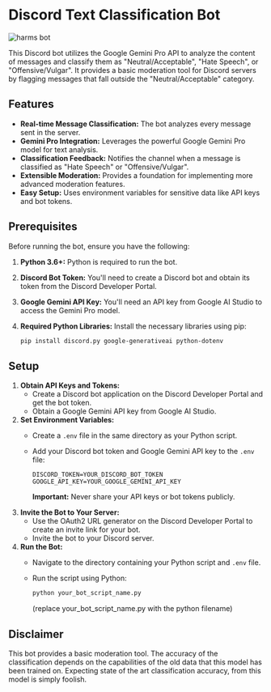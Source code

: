 # Discord Text Classification Bot 
![harms bot](https://github.com/user-attachments/assets/2e82487e-b933-476f-b0d5-b5dca1916f89)

This Discord bot utilizes the Google Gemini Pro API to analyze the content of messages and classify them as "Neutral/Acceptable", "Hate Speech", or "Offensive/Vulgar". It provides a basic moderation tool for Discord servers by flagging messages that fall outside the "Neutral/Acceptable" category.

## Features

* **Real-time Message Classification:** The bot analyzes every message sent in the server.
* **Gemini Pro Integration:** Leverages the powerful Google Gemini Pro model for text analysis.
* **Classification Feedback:** Notifies the channel when a message is classified as "Hate Speech" or "Offensive/Vulgar".
* **Extensible Moderation:** Provides a foundation for implementing more advanced moderation features.
* **Easy Setup:** Uses environment variables for sensitive data like API keys and bot tokens.

## Prerequisites

Before running the bot, ensure you have the following:

1.  **Python 3.6+:** Python is required to run the bot.
2.  **Discord Bot Token:** You'll need to create a Discord bot and obtain its token from the Discord Developer Portal.
3.  **Google Gemini API Key:** You'll need an API key from Google AI Studio to access the Gemini Pro model.
4.  **Required Python Libraries:** Install the necessary libraries using pip:

    ```bash
    pip install discord.py google-generativeai python-dotenv
    ```

## Setup

1.  **Obtain API Keys and Tokens:**
    * Create a Discord bot application on the Discord Developer Portal and get the bot token.
    * Obtain a Google Gemini API key from Google AI Studio.
2.  **Set Environment Variables:**
    * Create a `.env` file in the same directory as your Python script.
    * Add your Discord bot token and Google Gemini API key to the `.env` file:

        ```
        DISCORD_TOKEN=YOUR_DISCORD_BOT_TOKEN
        GOOGLE_API_KEY=YOUR_GOOGLE_GEMINI_API_KEY
        ```

        **Important:** Never share your API keys or bot tokens publicly.
3.  **Invite the Bot to Your Server:**
    * Use the OAuth2 URL generator on the Discord Developer Portal to create an invite link for your bot.
    * Invite the bot to your Discord server.
4.  **Run the Bot:**
    * Navigate to the directory containing your Python script and `.env` file.
    * Run the script using Python:

        ```bash
        python your_bot_script_name.py
        ```
        (replace your_bot_script_name.py with the python filename)

## Disclaimer

This bot provides a basic moderation tool. The accuracy of the classification depends on the capabilities of the old data that this model has been trained on. Expecting state of the art classification accuracy, from this model is simply foolish.
